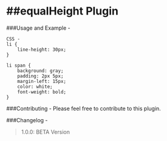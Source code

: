 ##equalHeight Plugin
=====================

###Usage and Example -
```
CSS - 
li {
	line-height: 30px;
}

li span {
	background: gray;
	padding: 2px 5px;
	margin-left: 15px;
	color: white;
	font-weight: bold;
}
```

###Contributing -
Please feel free to contribute to this plugin.

###Changelog -
> 1.0.0: BETA Version

